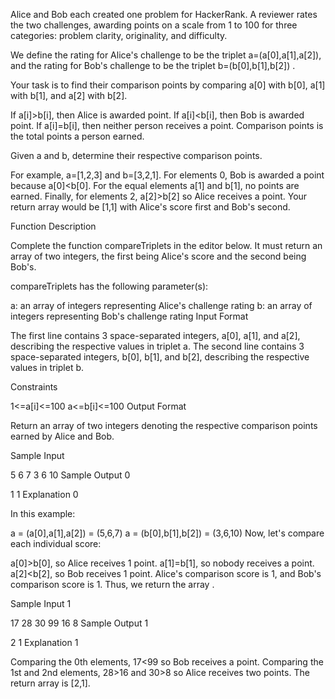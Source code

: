 Alice and Bob each created one problem for HackerRank. A reviewer rates the two challenges, awarding points on a scale from 1 to 100 for three categories: problem clarity, originality, and difficulty.

We define the rating for Alice's challenge to be the triplet a=(a[0],a[1],a[2]), and the rating for Bob's challenge to be the triplet b=(b[0],b[1],b[2]) .

Your task is to find their comparison points by comparing a[0] with b[0], a[1] with b[1], and a[2] with b[2].

If a[i]>b[i], then Alice is awarded point. If a[i]<b[i], then Bob is awarded point. If a[i]=b[i], then neither person receives a point. Comparison points is the total points a person earned.

Given a and b, determine their respective comparison points.

For example, a=[1,2,3] and b=[3,2,1]. For elements 0, Bob is awarded a point because a[0]<b[0]. For the equal elements a[1] and b[1], no points are earned. Finally, for elements 2, a[2]>b[2] so Alice receives a point. Your return array would be [1,1] with Alice's score first and Bob's second.

Function Description

Complete the function compareTriplets in the editor below. It must return an array of two integers, the first being Alice's score and the second being Bob's.

compareTriplets has the following parameter(s):

a: an array of integers representing Alice's challenge rating b: an array of integers representing Bob's challenge rating Input Format

The first line contains 3 space-separated integers, a[0], a[1], and a[2], describing the respective values in triplet a. The second line contains 3 space-separated integers, b[0], b[1], and b[2], describing the respective values in triplet b.

Constraints

1<=a[i]<=100 a<=b[i]<=100 Output Format

Return an array of two integers denoting the respective comparison points earned by Alice and Bob.

Sample Input

5 6 7 3 6 10 Sample Output 0

1 1 Explanation 0

In this example:

a = (a[0],a[1],a[2]) = (5,6,7) a = (b[0],b[1],b[2]) = (3,6,10) Now, let's compare each individual score:

a[0]>b[0], so Alice receives 1 point. a[1]=b[1], so nobody receives a point. a[2]<b[2], so Bob receives 1 point. Alice's comparison score is 1, and Bob's comparison score is 1. Thus, we return the array .

Sample Input 1

17 28 30 99 16 8 Sample Output 1

2 1 Explanation 1

Comparing the 0th elements, 17<99 so Bob receives a point. Comparing the 1st and 2nd elements, 28>16 and 30>8 so Alice receives two points. The return array is [2,1].

